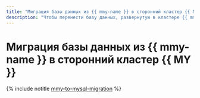 ```yaml
---
title: "Миграция базы данных из {{ mmy-name }} в сторонний кластер {{ MY }}"
description: "Чтобы перенести базу данных, развернутую в кластере {{ mmy-name }}, на сторонний кластер {{ MY }}, перенесите данные, закройте старую базу данных на запись и переведите нагрузку на сторонний кластер."
---
```


# Миграция базы данных из {{ mmy-name }} в сторонний кластер {{ MY }}

{% include notitle [mmy-to-mysql-migration](../../_tutorials/dataplatform/mmy-to-mysql-migration.md) %}
